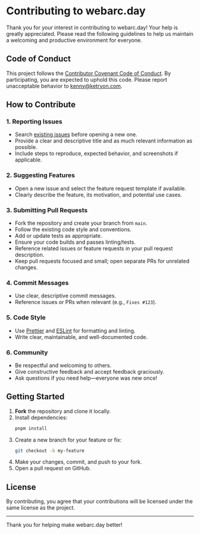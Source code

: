 # Contributing to webarc.day

Thank you for your interest in contributing to webarc.day! Your help is greatly appreciated. Please read the following guidelines to help us maintain a welcoming and productive environment for everyone.

## Code of Conduct

This project follows the [Contributor Covenant Code of Conduct](./CODE_OF_CONDUCT.md). By participating, you are expected to uphold this code. Please report unacceptable behavior to kenny@ketryon.com.

## How to Contribute

### 1. Reporting Issues

- Search [existing issues](https://github.com/iamk3nnyt/webarc.day/issues) before opening a new one.
- Provide a clear and descriptive title and as much relevant information as possible.
- Include steps to reproduce, expected behavior, and screenshots if applicable.

### 2. Suggesting Features

- Open a new issue and select the feature request template if available.
- Clearly describe the feature, its motivation, and potential use cases.

### 3. Submitting Pull Requests

- Fork the repository and create your branch from `main`.
- Follow the existing code style and conventions.
- Add or update tests as appropriate.
- Ensure your code builds and passes linting/tests.
- Reference related issues or feature requests in your pull request description.
- Keep pull requests focused and small; open separate PRs for unrelated changes.

### 4. Commit Messages

- Use clear, descriptive commit messages.
- Reference issues or PRs when relevant (e.g., `Fixes #123`).

### 5. Code Style

- Use [Prettier](https://prettier.io/) and [ESLint](https://eslint.org/) for formatting and linting.
- Write clear, maintainable, and well-documented code.

### 6. Community

- Be respectful and welcoming to others.
- Give constructive feedback and accept feedback graciously.
- Ask questions if you need help—everyone was new once!

## Getting Started

1. **Fork** the repository and clone it locally.
2. Install dependencies:
   ```sh
   pnpm install
   ```
3. Create a new branch for your feature or fix:
   ```sh
   git checkout -b my-feature
   ```
4. Make your changes, commit, and push to your fork.
5. Open a pull request on GitHub.

## License

By contributing, you agree that your contributions will be licensed under the same license as the project.

---

Thank you for helping make webarc.day better!
